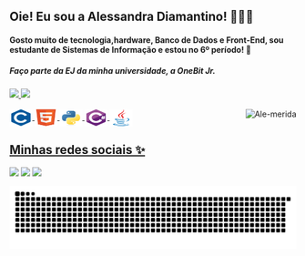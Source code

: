 ## Oie! Eu sou a Alessandra Diamantino! 👩🏻‍💻
<h4>Gosto muito de tecnologia,hardware, Banco de Dados e Front-End, sou estudante de Sistemas de Informação e estou no 6º período! 💖</h4>
<h5> Faço parte da EJ da minha universidade, a OneBit Jr.</h5>
 <div>
  <a href="https://github.com/alessandradiamantino">
  <img height="180em" src="https://github-readme-stats.vercel.app/api?username=alessandradiamantino&show_icons=true&theme=dracula&include_all_commits=true&count_private=true"/>
  <img height="180em" src="https://github-readme-stats.vercel.app/api/top-langs/?username=alessandradiamantino&layout=compact&langs_count=16&theme=dracula"/>
<div>
<div style="display: inline_block"><br>
  <img align="center" alt="Ale-C" height="30" width="40" src="https://raw.githubusercontent.com/devicons/devicon/master/icons/c/c-plain.svg">
  <img align="center" alt="Ale-HTML" height="30" width="40" src="https://raw.githubusercontent.com/devicons/devicon/master/icons/html5/html5-original.svg">
  <img align="center" alt="Ale-Python" height="30" width="40" src="https://raw.githubusercontent.com/devicons/devicon/master/icons/python/python-original.svg">
  <img align="center" alt="Ale-Csharp" height="30" width="40" src="https://raw.githubusercontent.com/devicons/devicon/master/icons/csharp/csharp-original.svg">
  <img align="center" alt="Ale-Java" height="30" width="40" src="https://raw.githubusercontent.com/devicons/devicon/master/icons/java/java-original.svg">
  <img align="right" alt="Ale-merida" src=""https://www.google.com/url?sa=i&url=https%3A%2F%2Fwww.pinterest.com%2Fpin%2F530791506074799589%2F&psig=AOvVaw1qQHRidpU40TTM8CwoavVU&ust=1622761129099000&source=images&cd=vfe&ved=0CAIQjRxqFwoTCPDo9reG-vACFQAAAAAdAAAAABAD">


</div>

  
  ## Minhas redes sociais ✨
 
<div> 
  <a href="https://instagram.com/alessandradiamantino" target="_blank"><img src="https://img.shields.io/badge/-Instagram-%23E4405F?style=for-the-badge&logo=instagram&logoColor=white" target="_blank"></a>
  <a href = "mailto: alessandradiamantino36@gmail.com"><img src="https://img.shields.io/badge/-Gmail-%23333?style=for-the-badge&logo=gmail&logoColor=white" target="_blank"></a>
  <a href="https://www.linkedin.com/in/alessandra-diamantino-85b25a191" target="_blank"><img src="https://img.shields.io/badge/-LinkedIn-%230077B5?style=for-the-badge&logo=linkedin&logoColor=white" target="_blank"></a> 
 
  ![Snake animation](https://github.com/alessandradiamantino/alessandradiamantino/blob/output/github-contribution-grid-snake.svg)
 
</div>
